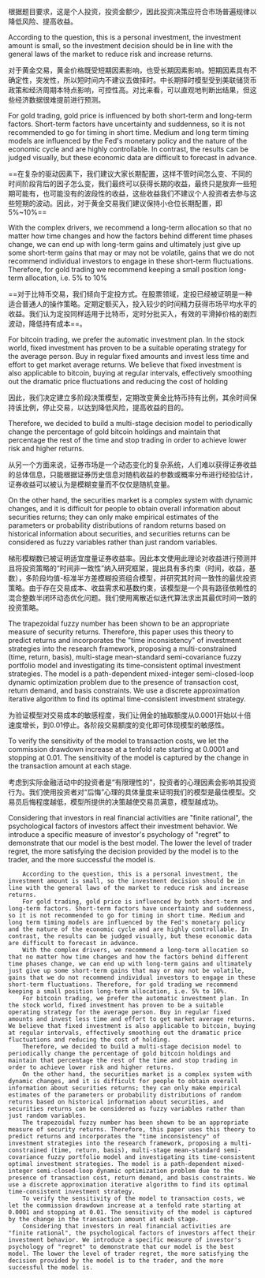 根据题目要求，这是个人投资，投资金额少，因此投资决策应符合市场普遍规律以降低风险、提高收益。

According to the question, this is a personal investment, the investment amount is small, so the investment decision should be in line with the general laws of the market to reduce risk and increase returns.

对于黄金交易，黄金价格既受短期因素影响，也受长期因素影响。短期因素具有不确定性，突发性，所以短时间内不建议去做择时。中长期择时模型受到美联储货币政策和经济周期本特点影响，可控性高。对比来看，可以直观地判断出结果，但这些经济数据很难提前进行预测。

For gold trading, gold price is influenced by both short-term and long-term factors. Short-term factors have uncertainty and suddenness, so it is not recommended to go for timing in short time. Medium and long term timing models are influenced by the Fed's monetary policy and the nature of the economic cycle and are highly controllable. In contrast, the results can be judged visually, but these economic data are difficult to forecast in advance.

==在复杂的驱动因素下，我们建议大家长期配置，这样不管时间怎么变、不同的时间阶段背后的因子怎么变，我们最终可以获得长期的收益，最终只是放弃一些短期可能有，也可能没有的波段性的收益，这些收益我们不建议个人投资者去参与这些短期的波动。因此，对于黄金交易我们建议保持小仓位长期配置，即5%~10%==

With the complex drivers, we recommend a long-term allocation so that no matter how time changes and how the factors behind different time phases change, we can end up with long-term gains and ultimately just give up some short-term gains that may or may not be volatile, gains that we do not recommend individual investors to engage in these short-term fluctuations. Therefore, for gold trading we recommend keeping a small position long-term allocation, i.e. 5% to 10%

==对于比特币交易，我们倾向于定投方式。在股票领域，定投已经被证明是一种适合普通人的操作策略。定期定额买入，投入较少的时间精力获得市场平均水平的收益。我们认为定投同样适用于比特币，定时分批买入，有效的平滑掉价格的剧烈波动，降低持有成本==。

For bitcoin trading, we prefer the automatic investment plan. In the stock world, fixed investment has proven to be a suitable operating strategy for the average person. Buy in regular fixed amounts and invest less time and effort to get market average returns. We believe that fixed investment is also applicable to bitcoin, buying at regular intervals, effectively smoothing out the dramatic price fluctuations and reducing the cost of holding



因此，我们决定建立多阶段决策模型，定期改变黄金比特币持有比例，其余时间保持该比例，停止交易，以达到降低风险，提高收益的目的。

Therefore, we decided to build a multi-stage decision model to periodically change the percentage of gold bitcoin holdings and maintain that percentage the rest of the time and stop trading in order to achieve lower risk and higher returns.

从另一个方面来说，证券市场是一个动态变化的复杂系统，人们难以获得证券收益的总体信息，只能根据证券历史信息对随机收益的参数或概率分布进行经验估计，证券收益可以被认为是模糊变量而不仅仅是随机变量。

On the other hand, the securities market is a complex system with dynamic changes, and it is difficult for people to obtain overall information about securities returns; they can only make empirical estimates of the parameters or probability distributions of random returns based on historical information about securities, and securities returns can be considered as fuzzy variables rather than just random variables.

梯形模糊数已被证明适宜度量证券收益率。因此本文使用此理论对收益进行预测并且将投资策略的“时间非一致性”纳入研究框架，提出具有多约束（时间，收益，基数），多阶段均值-标准半方差模糊投资组合模型，并研究其时间一致性的最优投资策略。由于存在交易成本、收益需求和基数约束，该模型是一个具有路径依赖性的混合整数半闭环动态优化问题。我们使用离散近似迭代算法求出其最优时间一致的投资策略。

The trapezoidal fuzzy number has been shown to be an appropriate measure of security returns. Therefore, this paper uses this theory to predict returns and incorporates the "time inconsistency" of investment strategies into the research framework, proposing a multi-constrained (time, return, basis), multi-stage mean-standard semi-covariance fuzzy portfolio model and investigating its time-consistent optimal investment strategies. The model is a path-dependent mixed-integer semi-closed-loop dynamic optimization problem due to the presence of transaction cost, return demand, and basis constraints. We use a discrete approximation iterative algorithm to find its optimal time-consistent investment strategy.

为验证模型对交易成本的敏感程度，我们让佣金的抽取额度从0.0001开始以十倍速度增长，到0.01停止。各阶段交易额度的变化即可体现模型的敏感性。

To verify the sensitivity of the model to transaction costs, we let the commission drawdown increase at a tenfold rate starting at 0.0001 and stopping at 0.01. The sensitivity of the model is captured by the change in the transaction amount at each stage.

考虑到实际金融活动中的投资者是“有限理性的”，投资者的心理因素会影响其投资行为。我们使用投资者对“后悔”心理的具体量度来证明我们的模型是最佳模型。交易员后悔程度越低，模型所提供的决策越使交易员满意，模型越成功。 

Considering that investors in real financial activities are "finite rational", the psychological factors of investors affect their investment behavior. We introduce a specific measure of investor's psychology of "regret" to demonstrate that our model is the best model. The lower the level of trader regret, the more satisfying the decision provided by the model is to the trader, and the more successful the model is. 



```
	According to the question, this is a personal investment, the investment amount is small, so the investment decision should be in line with the general laws of the market to reduce risk and increase returns.
	For gold trading, gold price is influenced by both short-term and long-term factors. Short-term factors have uncertainty and suddenness, so it is not recommended to go for timing in short time. Medium and long term timing models are influenced by the Fed's monetary policy and the nature of the economic cycle and are highly controllable. In contrast, the results can be judged visually, but these economic data are difficult to forecast in advance.
	With the complex drivers, we recommend a long-term allocation so that no matter how time changes and how the factors behind different time phases change, we can end up with long-term gains and ultimately just give up some short-term gains that may or may not be volatile, gains that we do not recommend individual investors to engage in these short-term fluctuations. Therefore, for gold trading we recommend keeping a small position long-term allocation, i.e. 5% to 10%.
	For bitcoin trading, we prefer the automatic investment plan. In the stock world, fixed investment has proven to be a suitable operating strategy for the average person. Buy in regular fixed amounts and invest less time and effort to get market average returns. We believe that fixed investment is also applicable to bitcoin, buying at regular intervals, effectively smoothing out the dramatic price fluctuations and reducing the cost of holding.
	Therefore, we decided to build a multi-stage decision model to periodically change the percentage of gold bitcoin holdings and maintain that percentage the rest of the time and stop trading in order to achieve lower risk and higher returns.
	On the other hand, the securities market is a complex system with dynamic changes, and it is difficult for people to obtain overall information about securities returns; they can only make empirical estimates of the parameters or probability distributions of random returns based on historical information about securities, and securities returns can be considered as fuzzy variables rather than just random variables.
	The trapezoidal fuzzy number has been shown to be an appropriate measure of security returns. Therefore, this paper uses this theory to predict returns and incorporates the "time inconsistency" of investment strategies into the research framework, proposing a multi-constrained (time, return, basis), multi-stage mean-standard semi-covariance fuzzy portfolio model and investigating its time-consistent optimal investment strategies. The model is a path-dependent mixed-integer semi-closed-loop dynamic optimization problem due to the presence of transaction cost, return demand, and basis constraints. We use a discrete approximation iterative algorithm to find its optimal time-consistent investment strategy.
	To verify the sensitivity of the model to transaction costs, we let the commission drawdown increase at a tenfold rate starting at 0.0001 and stopping at 0.01. The sensitivity of the model is captured by the change in the transaction amount at each stage.
	Considering that investors in real financial activities are "finite rational", the psychological factors of investors affect their investment behavior. We introduce a specific measure of investor's psychology of "regret" to demonstrate that our model is the best model. The lower the level of trader regret, the more satisfying the decision provided by the model is to the trader, and the more successful the model is. 
```

